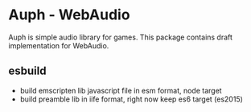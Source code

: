 # Auph - WebAudio

Auph is simple audio library for games. This package contains draft implementation for WebAudio.

## esbuild

- build emscripten lib javascript file in esm format, node target
- build preamble lib in iife format, right now keep es6 target (es2015)